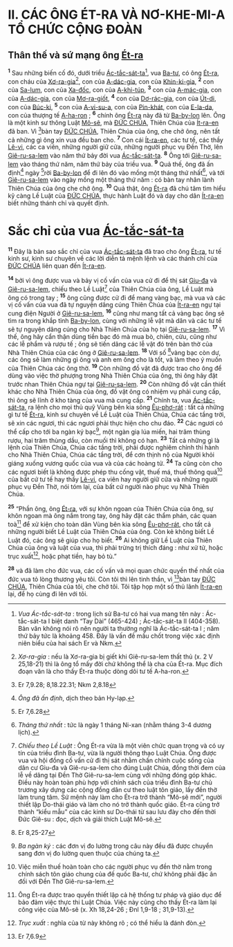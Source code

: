 # II. CÁC ÔNG ÉT-RA VÀ NƠ-KHE-MI-A TỔ CHỨC CỘNG ĐOÀN

## Thân thế và sứ mạng ông [Ét-ra]()

<sup><b>1</b></sup> Sau những biến cố đó, dưới triều [Ác-tắc-sát-ta]()[^1-268bfbd4-c4b7-4e7f-900c-f2efb2f71a5e], vua [Ba-tư](), có ông [Ét-ra](), con cháu của [Xơ-ra-gia]()[^2-268bfbd4-c4b7-4e7f-900c-f2efb2f71a5e], con của [A-dác-gia](), con của [Khin-ki-gia](), <sup><b>2</b></sup> con của [Sa-lum](), con của [Xa-đốc](), con của [A-khi-túp](), <sup><b>3</b></sup> con của [A-mác-gia](), con của [A-dác-gia](), con của [Mơ-ra-giốt](), <sup><b>4</b></sup> con của [Dơ-rác-gia](), con của [Út-di](), con của [Búc-ki](), <sup><b>5</b></sup> con của [A-vi-su-a](), con của [Pin-khát](), con của [E-la-da](), con của thượng tế [A-ha-ron]() ; <sup><b>6</b></sup> chính ông [Ét-ra]() này đã từ [Ba-by-lon]() lên. Ông là một kinh sư thông Luật [Mô-sê](), mà [ĐỨC CHÚA](), Thiên Chúa của [Ít-ra-en]() đã ban. Vì [^1@-268bfbd4-c4b7-4e7f-900c-f2efb2f71a5e]bàn tay [ĐỨC CHÚA](), Thiên Chúa của ông, che chở ông, nên tất cả những gì ông xin vua đều ban cho. <sup><b>7</b></sup> Con cái [Ít-ra-en](), các tư tế, các thầy [Lê-vi](), các ca viên, những người giữ cửa, những người phục vụ Đền Thờ, lên [Giê-ru-sa-lem]() vào năm thứ bảy đời vua [Ác-tắc-sát-ta](). <sup><b>8</b></sup> Ông tới [Giê-ru-sa-lem]() vào tháng thứ năm, năm thứ bảy của triều vua. <sup><b>9</b></sup> Quả thế, ông đã ấn định[^3-268bfbd4-c4b7-4e7f-900c-f2efb2f71a5e] ngày [^2@-268bfbd4-c4b7-4e7f-900c-f2efb2f71a5e]rời [Ba-by-lon]() để đi lên đó vào mồng một tháng thứ nhất[^4-268bfbd4-c4b7-4e7f-900c-f2efb2f71a5e], và tới [Giê-ru-sa-lem]() vào ngày mồng một tháng thứ năm : có bàn tay nhân lành Thiên Chúa của ông che chở ông. <sup><b>10</b></sup> Quả thật, ông [Ét-ra]() đã chú tâm tìm hiểu kỹ càng Lề Luật của [ĐỨC CHÚA](), thực hành Luật đó và dạy cho dân [Ít-ra-en]() biết những thánh chỉ và quyết định.

# Sắc chỉ của vua [Ác-tắc-sát-ta]()

<sup><b>11</b></sup> Đây là bản sao sắc chỉ của vua [Ác-tắc-sát-ta]() đã trao cho ông [Ét-ra](), tư tế kinh sư, kinh sư chuyên về các lời diễn tả mệnh lệnh và các thánh chỉ của [ĐỨC CHÚA]() liên quan đến [Ít-ra-en]().

<sup><b>14</b></sup> bởi vì ông được vua và bảy vị cố vấn của vua cử đi để thị sát [Giu-đa]() và [Giê-ru-sa-lem](), chiếu theo Lề Luật[^6-268bfbd4-c4b7-4e7f-900c-f2efb2f71a5e] của Thiên Chúa của ông, Lề Luật mà ông có trong tay ; <sup><b>15</b></sup> ông cũng được cử đi để mang vàng bạc, mà vua và các vị cố vấn của vua đã tự nguyện dâng cúng Thiên Chúa của [Ít-ra-en]() ngự tại cung điện Người ở [Giê-ru-sa-lem](), <sup><b>16</b></sup> cũng như mang tất cả vàng bạc ông sẽ tìm ra trong khắp tỉnh [Ba-by-lon](), cùng với những lễ vật mà dân và các tư tế sẽ tự nguyện dâng cúng cho Nhà Thiên Chúa của họ tại [Giê-ru-sa-lem](). <sup><b>17</b></sup> Vì thế, ông hãy cẩn thận dùng tiền bạc đó mà mua bò, chiên, cừu, cũng như các lễ phẩm và rượu tế ; ông sẽ tiến dâng các lễ vật đó trên bàn thờ của Nhà Thiên Chúa của các ông ở [Giê-ru-sa-lem](). <sup><b>18</b></sup> Với số [^3@-268bfbd4-c4b7-4e7f-900c-f2efb2f71a5e]vàng bạc còn dư, các ông sẽ làm những gì ông và anh em ông cho là tốt, và làm theo ý muốn của Thiên Chúa các ông thờ. <sup><b>19</b></sup> Còn những đồ vật đã được trao cho ông để dùng vào việc thờ phượng trong Nhà Thiên Chúa của ông, thì ông hãy đặt trước nhan Thiên Chúa ngự tại [Giê-ru-sa-lem](). <sup><b>20</b></sup> Còn những đồ vật cần thiết khác cho Nhà Thiên Chúa của ông, đồ vật ông có nhiệm vụ phải cung cấp, thì ông sẽ lĩnh ở kho tàng của vua mà cung cấp. <sup><b>21</b></sup> Chính ta, vua [Ác-tắc-sát-ta](), ra lệnh cho mọi thủ quỹ Vùng bên kia sông [Êu-phơ-rát]() : tất cả những gì tư tế [Ét-ra](), kinh sư chuyên về Lề Luật của Thiên Chúa, Chúa các tầng trời, sẽ xin các ngươi, thì các ngươi phải thực hiện cho chu đáo. <sup><b>22</b></sup> Các ngươi có thể cấp cho tới ba ngàn ký bạc[^7-268bfbd4-c4b7-4e7f-900c-f2efb2f71a5e], một ngàn giạ lúa miến, hai trăm thùng rượu, hai trăm thùng dầu, còn muối thì không có hạn. <sup><b>23</b></sup> Tất cả những gì là lệnh của Thiên Chúa, Chúa các tầng trời, phải được nghiêm chỉnh thi hành cho Nhà Thiên Chúa, Chúa các tầng trời, để cơn thịnh nộ của Người khỏi giáng xuống vương quốc của vua và của các hoàng tử. <sup><b>24</b></sup> Ta cũng còn cho các ngươi biết là không được phép thu cống vật, thuế má, thuế thông quá[^8-268bfbd4-c4b7-4e7f-900c-f2efb2f71a5e] của bất cứ tư tế hay thầy [Lê-vi](), ca viên hay người giữ cửa và những người phục vụ Đền Thờ, nói tóm lại, của bất cứ người nào phục vụ Nhà Thiên Chúa.

<sup><b>25</b></sup> “Phần ông, ông [Ét-ra](), với sự khôn ngoan của Thiên Chúa của ông, sự khôn ngoan mà ông nắm trong tay, ông hãy đặt các thẩm phán, các quan toà[^9-268bfbd4-c4b7-4e7f-900c-f2efb2f71a5e] để xử kiện cho toàn dân Vùng bên kia sông [Êu-phơ-rát](), cho tất cả những người biết Lề Luật của Thiên Chúa của ông. Còn kẻ không biết Lề Luật đó, các ông sẽ giúp cho họ biết. <sup><b>26</b></sup> Ai không giữ Lề Luật của Thiên Chúa của ông và luật của vua, thì phải trừng trị thích đáng : như xử tử, hoặc trục xuất[^10-268bfbd4-c4b7-4e7f-900c-f2efb2f71a5e], hoặc phạt tiền, hay bỏ tù.”

<sup><b>28</b></sup> và đã làm cho đức vua, các cố vấn và mọi quan chức quyền thế nhất của đức vua tỏ lòng thương yêu tôi. Còn tôi thì lên tinh thần, vì [^4@-268bfbd4-c4b7-4e7f-900c-f2efb2f71a5e]bàn tay [ĐỨC CHÚA](), Thiên Chúa của tôi, che chở tôi. Tôi tập họp một số thủ lãnh [Ít-ra-en]() lại, để họ cùng đi lên với tôi.

[^1-268bfbd4-c4b7-4e7f-900c-f2efb2f71a5e]: _Vua Ác-tắc-sát-ta_ : trong lịch sử Ba-tư có hai vua mang tên này : Ác-tắc-sát-ta I biệt danh “Tay Dài” (465-424) ; Ác-tắc-sát-ta II (404-358). Bản văn không nói rõ nên người ta thường nghĩ là Ác-tắc-sát-ta I ; năm thứ bảy tức là khoảng 458. Đây là vấn đề mấu chốt trong việc xác định niên biểu của hai sách Er và Nkm.

[^2-268bfbd4-c4b7-4e7f-900c-f2efb2f71a5e]: _Xơ-ra-gia_ : nếu là Xơ-ra-gia bị giết khi Giê-ru-sa-lem thất thủ (x. 2 V 25,18-21) thì là ông tổ mấy đời chứ không thể là cha của Ét-ra. Mục đích đoạn văn là cho thấy Ét-ra thuộc dòng dõi tư tế A-ha-ron.

[^3-268bfbd4-c4b7-4e7f-900c-f2efb2f71a5e]: _Ông đã ấn định_, dịch theo bản Hy-lạp.

[^4-268bfbd4-c4b7-4e7f-900c-f2efb2f71a5e]: _Tháng thứ nhất_ : tức là ngày 1 tháng Ni-xan (nhằm tháng 3-4 dương lịch).

[^6-268bfbd4-c4b7-4e7f-900c-f2efb2f71a5e]: _Chiếu theo Lề Luật_ : Ông Ét-ra vừa là một viên chức quan trọng và có uy tín của triều đình Ba-tư, vừa là người thông thạo Luật Chúa. Ông được vua và hội đồng cố vấn cử đi thị sát nhằm chấn chỉnh cuộc sống của dân cư Giu-đa và Giê-ru-sa-lem cho đúng Luật Chúa, đồng thời đem của lễ về dâng tại Đền Thờ Giê-ru-sa-lem cùng với những đóng góp khác. Điều này hoàn toàn phù hợp với chính sách của triều đình Ba-tư chủ trương xây dựng các cộng đồng dân cư theo luật tôn giáo, lấy đền thờ làm trung tâm. Sứ mệnh này làm cho Ét-ra trở thành “Mô-sê mới”, người thiết lập Do-thái giáo và làm cho nó trở thành quốc giáo. Ét-ra cũng trở thành “kiểu mẫu” của các kinh sư Do-thái từ sau lưu đày cho đến thời Đức Giê-su : đọc, dịch và giải thích Luật Mô-sê.

[^7-268bfbd4-c4b7-4e7f-900c-f2efb2f71a5e]: _Ba ngàn ký_ : các đơn vị đo lường trong câu này đều đã được chuyển sang đơn vị đo lường quen thuộc của chúng ta.

[^8-268bfbd4-c4b7-4e7f-900c-f2efb2f71a5e]: Việc miễn thuế hoàn toàn cho các người phục vụ đền thờ nằm trong chính sách tôn giáo chung của đế quốc Ba-tư, chứ không phải đặc ân đối với Đền Thờ Giê-ru-sa-lem.

[^9-268bfbd4-c4b7-4e7f-900c-f2efb2f71a5e]: Ông Ét-ra được trao quyền thiết lập cả hệ thống tư pháp và giáo dục để bảo đảm việc thực thi Luật Chúa. Việc này cũng cho thấy Ét-ra làm lại công việc của Mô-sê (x. Xh 18,24-26 ; Đnl 1,9-18 ; 31,9-13).

[^10-268bfbd4-c4b7-4e7f-900c-f2efb2f71a5e]: _Trục xuất_ : nghĩa của từ này không rõ ; có thể hiểu là đánh đòn.

[^1@-268bfbd4-c4b7-4e7f-900c-f2efb2f71a5e]: Er 7,9.28; 8,18.22.31; Nkm 2,8.18

[^2@-268bfbd4-c4b7-4e7f-900c-f2efb2f71a5e]: Er 7,6.28

[^3@-268bfbd4-c4b7-4e7f-900c-f2efb2f71a5e]: Er 8,25-27

[^4@-268bfbd4-c4b7-4e7f-900c-f2efb2f71a5e]: Er 7,6.9
